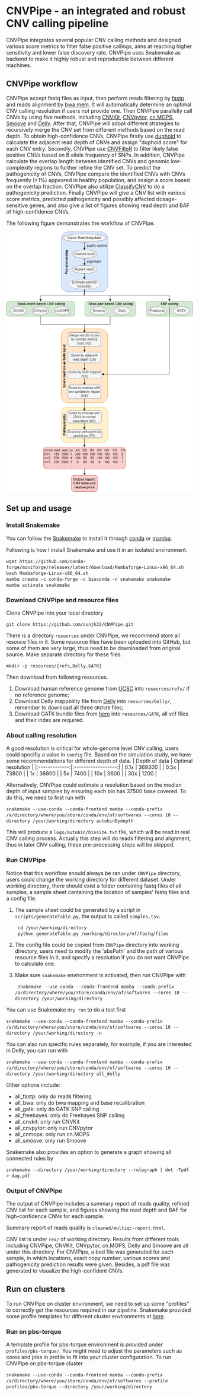 # CNVPipe - an integrated and robust CNV calling pipeline

CNVPipe integrates several popular CNV calling methods and designed various score metrics to filter false positive callings, aims at reaching higher sensitivity and lower false discovery rate. CNVPipe uses Snakemake as backend to make it highly robust and reproducible between different machines.

## CNVPipe workflow

CNVPipe accept fastq files as input, then perform reads filtering by [fastp](https://github.com/OpenGene/fastp) and reads alignment by [bwa mem](http://bio-bwa.sourceforge.net/bwa.shtml). It will automatically determine an optimal CNV calling resolution if users not provide one. Then CNVPipe parallelly call CNVs by using five methods, including [CNVKit](https://github.com/etal/cnvkit), [CNVpytor](https://github.com/abyzovlab/CNVpytor), [cn.MOPS](http://bioconductor.org/packages/devel/bioc/html/cn.mops.html), [Smoove](https://github.com/brentp/smoove) and [Delly](https://github.com/dellytools/delly). After that, CNVPipe will adopt different strategies to recursively merge the CNV set from different methods based on the read depth. To obtain high-confidence CNVs, CNVPipe firstly use [duphold](https://github.com/brentp/duphold) to calculate the adjacent read depth of CNVs and assign "duphold score" for each CNV entry. Secondly, CNVPipe use [CNVFilteR](http://bioconductor.org/packages/release/bioc/html/CNVfilteR.html) to filter likely false positive CNVs based on B allele frequency of SNPs. In addition, CNVPipe calculate the overlap length between identified CNVs and genomic low-complexity regions to further refine the CNV set. To predict the pathogenicity of CNVs, CNVPipe compare the identified CNVs with CNVs frequently (>1%) appeared in healthy population, and assign a score based on the overlap fraction. CNVPipe also utilize [ClassifyCNV](https://github.com/Genotek/ClassifyCNV) to do a pathogenicity prediction. Finally CNVPipe will give a CNV list with various score metrics, predicted pathogenicity and possibly affected dosage-sensitive genes, and also give a list of figures showing read depth and BAF of high-confidence CNVs.

The following figure demonstrates the workflow of CNVPipe.

![CNVPipe workflow](/doc/logo/CNVPipe-workflow.png)

## Set up and usage

### Install Snakemake

You can follow the [Snakemake](https://snakemake.readthedocs.io/en/stable/getting_started/installation.html) to install it through [conda](https://conda.pydata.org/) or [mamba](https://github.com/mamba-org/mamba).

Following is how I install Snakemake and use it in an isolated environment.

    wget https://github.com/conda-forge/miniforge/releases/latest/download/Mambaforge-Linux-x86_64.sh
	bash Mambaforge-Linux-x86_64.sh
	mamba create -c conda-forge -c bioconda -n snakemake snakemake
	mamba activate snakemake

### Download CNVPipe and resource files

Clone CNVPipe into your local directory

    git clone https://github.com/sunjh22/CNVPipe.git

There is a directory `resources` under CNVPipe, we recommend store all resouce files in it. Some resource files have been uploaded into GitHub, but some of them are very large, thus need to be downloaded from original source. Make separate directory for these files.

    mkdir -p resources/{refs,Delly,GATK}

Then download from following resources.
1. Download human reference genome from [UCSC](http://hgdownload.soe.ucsc.edu/goldenPath/hg38/bigZips/analysisSet/) into `resources/refs/` if no reference genome;
2. Download Delly mappbility file from [Delly](https://gear.embl.de/data/delly/) into `resources/Delly/`, remember to download all three `GRCh38` files;
3. Download GATK bundle files from [here](https://console.cloud.google.com/storage/browser/genomics-public-data/resources/broad/hg38/v0/) into `resources/GATK`, all vcf files and their index are required.

### About calling resolution

A good resolution is critical for whole-genome level CNV calling, users could specifiy a value in `config` file. Based on the simulation study, we have some recommendations for different depth of data.
| Depth of data | Optimal resolution |
|:-------------:|:------------------:|
| 0.1x          | 369300             |
| 0.5x          | 73800              |
| 1x            | 36800              |
| 5x            | 7400               |
| 10x           | 3600               |
| 30x           | 1200               |

Alternatively, CNVPipe could estimate a resolution based on the median depth of input samples by ensuring each bin has 37500 base covered. To do this, we need to first run with

    snakemake --use-conda --conda-frontend mamba --conda-prefix /a/directory/where/you/store/conda/env/of/softwares --cores 10 --directory /your/working/directory autobinBydepth

This will produce a `logs/autobin/binsize.txt` file, which will be read in real CNV calling process. Actually this step will do reads filtering and alignment, thus in later CNV calling, these pre-processing steps will be skipped.

### Run CNVPipe

Notice that this workflow should always be ran under `CNVPipe` directory, users could change the working directory for different dataset. Under working directory, there should exist a folder containing fastq files of all samples, a sample sheet cantaining the location of samples' fastq files and a config file. 

1. The sample sheet could be generated by a script in `scripts/generateTable.py`, the output is called `samples.tsv`.

        cd /your/working/directory
        python generateTable.py /working/directory/of/fastq/files

2. The config file could be copied from `CNVPipe` directory into working directory, users need to modify the 'absPath' and the path of various resource files in it, and specify a resolution if you do not want CNVPipe to calculate one.

3. Make sure `snakemake` environment is activated, then run CNVPipe with

        snakemake --use-conda --conda-frontend mamba --conda-prefix /a/directory/where/you/store/conda/env/of/softwares --cores 10 --directory /your/working/directory

You can use Snakemake `dry run` to do a test first

    snakemake --use-conda --conda-frontend mamba --conda-prefix /a/directory/where/you/store/conda/env/of/softwares --cores 10 --directory /your/working/directory -n

You can also run specific rules separately, for example, if you are interested in Delly, you can run with

    snakemake --use-conda --conda-frontend mamba --conda-prefix /a/directory/where/you/store/conda/env/of/softwares --cores 10 --directory /your/working/directory all_delly

Other options include:
- all_fastp: only do reads filtering
- all_bwa: only do bwa mapping and base recalibration
- all_gatk: only do GATK SNP calling
- all_freebayes: only do Freebayes SNP calling
- all_cnvkit: only run CNVKit
- all_cnvpytor: only run CNVpytor
- all_cnmops: only run cn.MOPS
- all_smoove: only run Smoove

Snakemake also provides an option to generate a graph showing all connected rules by

    snakemake --directory /your/working/directory --rulegraph | dot -Tpdf > dag.pdf

### Output of CNVPipe

The output of CNVPipe includes a summary report of reads quality, refined CNV list for each sample, and figures showing the read depth and BAF for high-confidence CNVs for each sample.

Summary report of reads quality is `cleaned/multiqc-report.html`.

CNV list is under `res/` of working directory. Results from different tools including CNVPipe, CNVKit, CNVpytor, cn.MOPS, Delly and Smoove are all under this directory. For CNVPipe, a bed file was generated for each sample, in which locations, exact copy number, various scores and pathogenicity prediction results were given. Besides, a pdf file was generated to visualize the high-confident CNVs.

## Run on clusters

To run CNVPipe on cluster environment, we need to set up some "profiles" to correctly get the resources required in our pipeline. Snakemake provided some profile templates for different cluster environments at [here](https://github.com/Snakemake-Profiles).

### Run on pbs-torque

A template profile for pbs-torque environment is provided under `profiles/pbs-torque/`. You might need to adjust the parameters such as cores and jobs in profile to fit into your cluster configuration. To run CNVPipe on pbs-torque cluster

    snakemake --use-conda --conda-frontend mamba --conda-prefix /a/directory/where/you/store/conda/env/of/softwares --profile profiles/pbs-torque --directory /your/working/directory 
